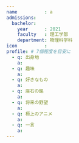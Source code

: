 ```yaml
---
name          : a
admissions:
  bachelor:
    year      : 2021
    faculty   : 理工学部
    department: 物理科学科
icon          : 
profile: # 7個程度を目安に
  - q: 出身地
    a: 
  - q: 趣味
    a: 
  - q: 好きなもの
    a: 
  - q: 座右の銘
    a: 
  - q: 将来の野望
    a: 
  - q: 極上のアニメ
    a: 
  - q: 一言
    a: 
---
```

